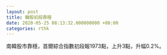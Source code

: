 ```yaml
---
layout: post
title: 韓股初段靠穩
date: 2020-05-25 08:13:32.000000000 +08:00
categories: rthk
---
```


南韓股市靠穩，首爾綜合指數初段報1973點，上升3點，升幅0.2%。
